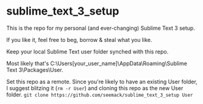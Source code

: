 # sublime_text_3_setup

This is the repo for my personal (and ever-changing) Sublime Text 3 setup.

If you like it, feel free to beg, borrow & steal what you like.


Keep your local Sublime Text user folder synched with this repo.

Most likely that's C:\Users\[your_user_name]\AppData\Roaming\Sublime Text 3\Packages\User.

Set this repo as a remote. Since you're likely to have an existing User folder, I suggest blitzing it (`rm -r User`) and cloning this repo as the new User folder.
`git clone https://github.com/seemack/sublime_text_3_setup User`